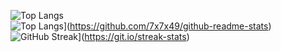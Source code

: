 ![Top Langs](https://avatanplus.com/files/resources/original/59baa864a696815e8121c94a.png)  
![Top Langs](https://github-readme-stats.vercel.app/api/top-langs/?username=7x7x49&layout=compact)](https://github.com/7x7x49/github-readme-stats)  
![GitHub Streak](https://github-readme-streak-stats.herokuapp.com/?user=7x7x49)](https://git.io/streak-stats)  
